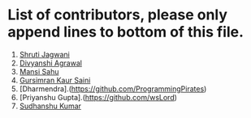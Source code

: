 # List of contributors, please only append lines to bottom of this file.

1. [Shruti Jagwani](https://github.com/shruti8019)
2. [Divyanshi Agrawal](https://github.com/Divyanshi070700)
3. [Mansi Sahu](https://github.com/mansi0703)
4. [Gursimran Kaur Saini](https://github.com/gursimran18)
5. [Dharmendra].(https://github.com/ProgrammingPirates)
6. [Priyanshu Gupta].(https://github.com/wsLord)
7. [Sudhanshu Kumar](https://github.com/sudhanshu1221)
